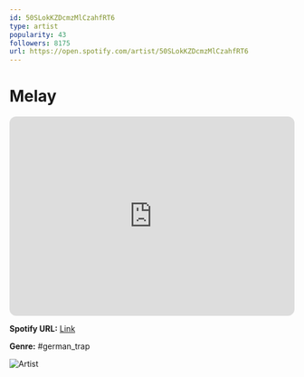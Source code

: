 ```yaml
---
id: 50SLokKZDcmzMlCzahfRT6
type: artist
popularity: 43
followers: 8175
url: https://open.spotify.com/artist/50SLokKZDcmzMlCzahfRT6
---
```

# Melay

<iframe style="border-radius:12px" src="https://open.spotify.com/embed/artist/50SLokKZDcmzMlCzahfRT6" width="100%" height="352" frameBorder="0" allowfullscreen="" allow="autoplay; clipboard-write; encrypted-media; fullscreen; picture-in-picture" loading="lazy"></iframe>

**Spotify URL:** [Link](https://open.spotify.com/artist/50SLokKZDcmzMlCzahfRT6)

**Genre:**  #german_trap

![Artist](https://i.scdn.co/image/ab6761610000e5eb4a4d5df48d01a1a3ae9e7971)
